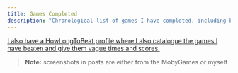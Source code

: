 ```yaml
---
title: Games Completed
description: "Chronological list of games I have completed, including blurbs, pictures and thoughts."
---
```


[I also have a HowLongToBeat profile where I also catalogue the games I have beaten and give them vague times and scores.](https://howlongtobeat.com/user/Eltee78641)

> **Note:** screenshots in posts are either from the MobyGames or myself